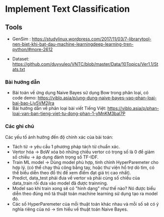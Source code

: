 # Implement Text Classification

## Tools

- GenSim : https://studylinux.wordpress.com/2017/11/03/7-librarytool-nen-biet-khi-bat-dau-machine-learningdeep-learning-tren-python/#more-2612

- Dataset: https://github.com/duyvuleo/VNTC/blob/master/Data/10Topics/Ver1.1/Stats.txt

### Bài hướng dẫn

- Bài toán về ứng dụng Naive Bayes sử dụng Bow trong phân loại, có code demo: https://viblo.asia/p/ung-dung-naive-bayes-vao-phan-loai-bai-bao-Ljy5VM2jlra
- Bài hướng dẫn về phân loại bài viết Tiếng Việt: https://viblo.asia/p/phan-loai-van-ban-tieng-viet-tu-dong-phan-1-yMnKM3bal7P

### Các ghi chú

Các yếu tố ảnh hưởng đến độ chính xác của bài toán:

- Tách từ   -> yêu cầu 1 phương pháp tách từ chuẩn xác.
- Vertor hóa    -> BoW xóa bỏ những chiều vertor có trọng số là 0 để giảm số chiều -> áp dụng đánh trọng số TF-IDF.
- Train ML model -> Dùng model phù hợp, tinh chỉnh HyperParemeter cho hợp lý. (có thể chạy thủ công bằng tay, hoặc thư viện hổ trợ dò tìm, có thể biểu diễn theo đồ thị để xem điểm đạt giá trị cao nhất).
- Predict, data_test phải đưa về vertor và phải cùng số chiều của data_train rồi đưa vào model đã được trainning.
- Model sao khi train xong sẽ có "hình dạng" như thế nào? Nó được biểu diễn theo đúng mô tả thuật toán machine learning sử dụng tạo ra model đó.
- Các số HyperParemeter của mỗi thuật toán khác nhau và mỗi số sẽ có ý nghĩa riêng của nó -> tìm hiểu về thuật toán Naive Bayes.
